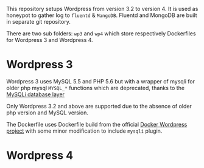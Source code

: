 This repository setups Wordpress from version 3.2 to version 4. It is used as honeypot to gather log to `fluentd` & `MangoDB`. Fluentd and MongoDB are built in separate git repository.

There are two sub folders: `wp3` and `wp4` which store respectively Dockerfiles for Wordpress 3 and Wordpress 4.

# Wordpress 3

Wordpress 3 uses MySQL 5.5 and PHP 5.6 but with a wrapper of mysqli for older php mysql `MYSQL_*` functions which are deprecated, thanks to the [MySQLi database layer](https://wordpress.org/plugins/mysqli "")

Only Wordpress 3.2 and above are supported due to the absence of older php version and MySQL version.

The Dockerfile uses Dockerfile build from the official [Docker Wordpress project](https://github.com/docker-library/wordpress "") with some minor modification to include `mysqli` plugin.

# Wordpress 4

